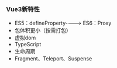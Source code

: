 ### Vue3新特性

* ES5：defineProperty----&gt; ES6：Proxy
* 包体积更小（按需打包）
* 虚拟dom
* TypeScript
* 生命周期
* Fragment、Teleport、Suspense



